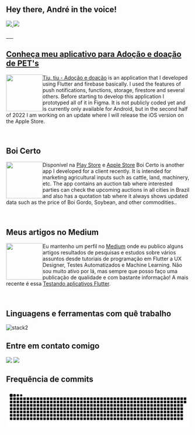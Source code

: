 ## Hey there, André in the voice!


 <div>
  <a href="https://github.com/AndreDrummer">
  <img height="180em" src="https://github-readme-stats.vercel.app/api?username=AndreDrummer&show_icons=true&theme=dark&include_all_commits=true&count_private=true"/>
  <img height="180em" src="https://github-readme-stats.vercel.app/api/top-langs/?username=AndreDrummer&layout=compact&langs_count=7&theme=dark"/>
</div>
 
&nbsp; &nbsp; &nbsp;

<div>
  <h2>Conheça meu aplicativo para Adoção e doação de PET's</h2>
 <p><a href="https://play.google.com/store/apps/details?id=com.anjasolutions.tiutiu&hl=pt_BR&gl=US"><img align="left" src="https://play-lh.googleusercontent.com/vKhzQDu77_d9-dXOSU6dNcgldCxO8IPphFWJSnnhv66bEZ6ZTUJGETmkFhbjHd92KQJK=w480-h960-rw" width="100" height="100"/>Tiu, tiu - Adoção e doação</a> is an application that I developed using Flutter and firebase basically. I used the features of push notifications, functions, storage, firestore and several others. Before starting to develop this application I prototyped all of it in Figma. It is not publicly coded yet and is currently only available for Android, but in the second half of 2022 I am working on an update where I will release the iOS version on the Apple Store.</p>
</div>
 
&nbsp; &nbsp; &nbsp;

<div>
  <h2>Boi Certo</h2>
 <p>Disponível na <a href="https://play.google.com/store/apps/details?id=com.anjasolutions.boicerto"><img align="left" src="https://is3-ssl.mzstatic.com/image/thumb/Purple112/v4/a5/1e/93/a51e9395-e45a-7982-003e-a222da9bb45b/AppIcon-0-0-1x_U007emarketing-0-0-0-7-0-0-sRGB-0-0-0-GLES2_U002c0-512MB-85-220-0-0.png/460x0w.webp" width="100" height="100"/>Play Store</a> e <a href="https://apps.apple.com/br/app/boi-certo/id1607695295"> Apple Store</a> Boi Certo is another app I developed for a client recently. It is intended for marketing agricultural inputs such as cattle, land, machinery, etc. The app contains an auction tab where interested parties can check the upcoming auctions in all cities in Brazil and also has a quotation tab where it always shows updated data such as the price of Boi Gordo, Soybean, and other commodities..</p>
</div>
 
&nbsp; &nbsp; &nbsp;
 
<div>
  <h2>Meus artigos no Medium</h2>
 <p> Eu mantenho um perfil no <a href="https://medium.com/@andrfelipedrummer"><img align="left" src="https://cdn-icons-png.flaticon.com/512/5968/5968885.png" width="100" height="100"/>Medium</a> onde eu publico alguns artigos resultados de pesquisas e estudos sobre vários assuntos desde tutoriais de programação em Flutter a UX Designer, Testes Automatizados e Machine Learning. Não sou muito ativo por lá, mas sempre que posso faço uma publicação de qualidade e com bastante informação! A mais recente é essa <a href="https://medium.com/@andrfelipedrummer/testando-aplicativos-flutter-1a29d096a5da">Testando aplicativos Flutter</a>.</p>
</div>
 
&nbsp; &nbsp; &nbsp;

<h2>Linguagens e ferramentas com quê trabalho</h2>

![stack2](https://user-images.githubusercontent.com/36930816/184163760-72c523fb-1ed4-4381-8877-aa4f224c7614.png)


 
 <h2>Entre em contato comigo</h2>
 
  <a href = "mailto:anprofelipe@"><img src="https://img.shields.io/badge/-Gmail-%23333?style=for-the-badge&logo=gmail&logoColor=white" target="_blank"></a>
  <a href="https://www.linkedin.com/in/andre-mobile-developer/" target="_blank"><img src="https://img.shields.io/badge/-LinkedIn-%230077B5?style=for-the-badge&logo=linkedin&logoColor=white" target="_blank">
</a> 
 
 
 <h2> Frequência de commits</h2>
 
 ![Snake animation](https://github.com/AndreDrummer/AndreDrummer/blob/output/github-contribution-grid-snake.svg)
 
</div>
